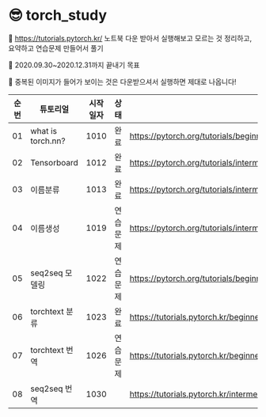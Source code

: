 # 😎 torch_study


🍕 https://tutorials.pytorch.kr/ 노트북 다운 받아서 실행해보고 모르는 것 정리하고, 요약하고 연습문제 만들어서 풀기 

🍔 2020.09.30~2020.12.31까지 끝내기 목표

:fries: 중복된 이미지가 들어가 보이는 것은 다운받으셔서 실행하면 제대로 나옵니다!

|순번|튜토리얼|시작일자|상태|링크|
|:--:|----|:---:|:---:|----|
|01|what is torch.nn?|1010|완료|https://pytorch.org/tutorials/beginner/nn_tutorial.html|
|02|Tensorboard|1012|완료|https://pytorch.org/tutorials/intermediate/tensorboard_tutorial.html|
|03|이름분류|1013|완료|https://pytorch.org/tutorials/intermediate/char_rnn_classification_tutorial.html|
|04|이름생성|1019|연습문제|https://pytorch.org/tutorials/intermediate/char_rnn_generation_tutorial.html|
|05|seq2seq 모델링|1022|연습문제|https://pytorch.org/tutorials/beginner/transformer_tutorial.html|
|06|torchtext 분류|1023|완료|https://tutorials.pytorch.kr/beginner/text_sentiment_ngrams_tutorial.html|
|07|torchtext 번역|1026|연습문제|https://tutorials.pytorch.kr/beginner/torchtext_translation_tutorial.html|
|08|seq2seq 번역|1030||https://tutorials.pytorch.kr/intermediate/seq2seq_translation_tutorial.html|
